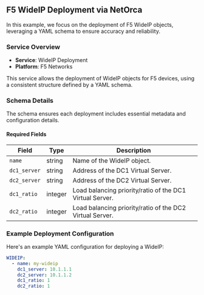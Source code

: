 ## F5 WideIP Deployment via NetOrca

In this example, we focus on the deployment of F5 WideIP objects, leveraging a YAML schema to ensure accuracy and reliability.

### Service Overview
- **Service**: WideIP Deployment
- **Platform**: F5 Networks

This service allows the deployment of WideIP objects for F5 devices, using a consistent structure defined by a YAML schema.

### Schema Details
The schema ensures each deployment includes essential metadata and configuration details.

#### Required Fields
| Field | Type | Description |
|-------|------|-------------|
| `name` | string | Name of the WideIP object. |
| `dc1_server` | string | Address of the DC1 Virtual Server. |
| `dc2_server` | string | Address of the DC2 Virtual Server. |
| `dc1_ratio` | integer | Load balancing priority/ratio of the DC1 Virtual Server. |
| `dc2_ratio` | integer | Load balancing priority/ratio of the DC2 Virtual Server. |

### Example Deployment Configuration
Here's an example YAML configuration for deploying a WideIP:

```yaml
WIDEIP:
  - name: my-wideip
    dc1_server: 10.1.1.1
    dc2_server: 10.1.1.2
    dc1_ratio: 1
    dc2_ratio: 1
``` 